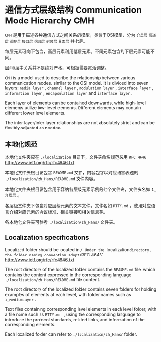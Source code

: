# 通信方式层级结构 Communication Mode Hierarchy CMH

`CMH` 是用于描述各种通信方式之间关系的模型，类似于OSI模型，分为 `介质层` `信道层` `调制层` `接口层` `信息层` `封装层` `界面层` 共七层。

每层元素可向下包含，高层元素利用低层元素。不同元素包含的下层元素可能不同。

层间/层中关系并不是绝对严格，可根据需要灵活调整。

`CMH` is a model used to describe the relationship between various communication modes, similar to the OSI model. It is divided into seven layers: `media layer` , `channel layer` , `modulation layer` , `interface layer` , `information layer` , `encapsulation layer` and `interface layer` . 

Each layer of elements can be contained downwards, while high-level elements utilize low-level elements. Different elements may contain different lower level elements. 

The inter layer/inter layer relationships are not absolutely strict and can be flexibly adjusted as needed.
## 本地化规范
本地化文件夹应在 `./localization` 目录下，文件夹命名规范采用 `RFC 4646` http://www.ietf.org/rfc/rfc4646.txt

本地化文件夹根目录包含 `README.md` 文件，内容包含以对应语言表述的 `./localization/zh_Hans/README.md` 文件内容。

本地化文件夹根目录包含用于容纳各层级元素示例的七个文件夹，文件夹名如 `1_介质层` 。

各层级文件夹下包含对应层级元素的文本文件，文件名如 `RTTY.md` ，使用对应语言介绍对应元素的协议标准、相关链接和相关信息等。

各本地化文件夹可参考 `./localization/zh_Hans/` 文件夹。

## Localization specifications
Localized folder should be located in `/ Under the `localization` directory, the folder naming convention adopts `RFC 4646` http://www.ietf.org/rfc/rfc4646.txt

The root directory of the localized folder contains the `README.md` file, which contains the content expressed in the corresponding language `./localization/zh_Hans/README.md` file content.

The root directory of the localized folder contains seven folders for holding examples of elements at each level, with folder names such as `1_MediumLayer` .

Text files containing corresponding level elements in each level folder, with a file name such as `RTTY.md ` , using the corresponding language to introduce the protocol standards, related links, and information of the corresponding elements.

Each localized folder can refer to `./localization/zh_Hans/` folder.